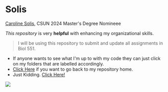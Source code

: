 # Solis

[Caroline Solis](https://www.amorimlab.com), CSUN 2024 Master's Degree Nomineee

_This repository_ is very **helpful** with enhancing my organizational skills.  
 > I will be using this repository to submit and update all assignments in Biol 551. 
  * If anyone wants to see what I'm up to with my code they can just click on my folders that are labelled accordingly. 
  * [Click Here](https://i.gifer.com/origin/c6/c601eaa58aaeeed58439b9fe2367f299_w200.gif) if you want to go back to my repository home. 
  * Just Kidding. [Click Here!](https://github.com/Biol551-CSUN/Solis)
  
![](https://media4.giphy.com/media/dvdcBNbAiNVT9Z0iwP/giphy.gif)
